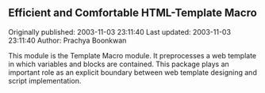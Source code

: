 ## Efficient and Comfortable HTML-Template Macro

Originally published: 2003-11-03 23:11:40
Last updated: 2003-11-03 23:11:40
Author: Prachya Boonkwan

This module is the Template Macro module. It preprocesses a web template in which variables and blocks are contained. This package plays an important role as an explicit boundary between web template designing and script implementation.